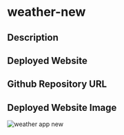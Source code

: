 # weather-new


## Description

## Deployed Website


## Github Repository URL


## Deployed Website Image
![weather app new](https://user-images.githubusercontent.com/67669417/104150516-e9ecbe00-538e-11eb-9f71-21ea81af901b.PNG)
